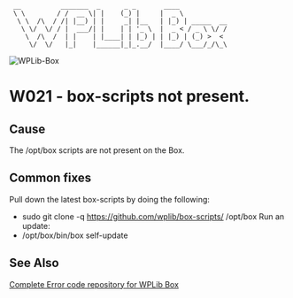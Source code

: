 ```
 __          _______  _      _ _       ____
 \ \        / /  __ \| |    (_) |     |  _ \
  \ \  /\  / /| |__) | |     _| |__   | |_) | _____  __
   \ \/  \/ / |  ___/| |    | | '_ \  |  _ < / _ \ \/ /
    \  /\  /  | |    | |____| | |_) | | |_) | (_) >  <
     \/  \/   |_|    |______|_|_.__/  |____/ \___/_/\_\
```

![WPLib-Box](https://github.com/wplib/box-scripts/blob/master/WPLib-Box-100x.png)

# W021 - box-scripts not present.

## Cause
The /opt/box scripts are not present on the Box.

## Common fixes
Pull down the latest box-scripts by doing the following:
* sudo git clone -q https://github.com/wplib/box-scripts/ /opt/box
Run an update:
* /opt/box/bin/box self-update


### 


## See Also
[Complete Error code repository for WPLib Box](https://github.com/wplib/box-scripts/tree/master/docs/errors)

